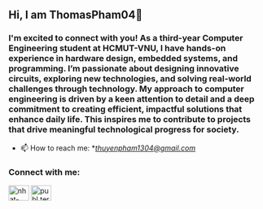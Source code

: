 ## Hi, I am ThomasPham04👋

<!--
**ThomasPham04/ThomasPham04** is a ✨ _special_ ✨ repository because its `README.md` (this file) appears on your GitHub profile.

Here are some ideas to get you started:

- 🔭 I’m currently working on ...
- 🌱 I’m currently learning ...
- 👯 I’m looking to collaborate on ...
- 🤔 I’m looking for help with ...
- 💬 Ask me about ...
- 📫 How to reach me: ...
- 😄 Pronouns: ...
- ⚡ Fun fact: ...
-->

<h3 align="left">I'm excited to connect with you! As a third-year Computer Engineering student at HCMUT-VNU, I have hands-on experience in hardware design, embedded systems, and programming. I’m passionate about designing innovative circuits, exploring new technologies, and solving real-world challenges through technology. My approach to computer engineering is driven by a keen attention to detail and a deep commitment to creating efficient, impactful solutions that enhance daily life. This inspires me to contribute to projects that drive meaningful technological progress for society.</h3>

- 📫 How to reach me: **thuyenpham1304@gmail.com*

<h3 align="left">Connect with me:</h3>
<p align="left">
  <a href="https://www.linkedin.com/in/nhatthuyen/" target="blank"><img align="center" src="https://raw.githubusercontent.com/rahuldkjain/github-profile-readme-generator/master/src/images/icons/Social/linked-in-alt.svg" alt="nhat-thuyen" height="30" width="40" /></a>
  <a href="www.facebook.com/neyuhtnh" target="blank"><img align="center" src="https://raw.githubusercontent.com/rahuldkjain/github-profile-readme-generator/master/src/images/icons/Social/facebook.svg" alt="publ.terry" height="30"     width="40" /></a>
</p>

